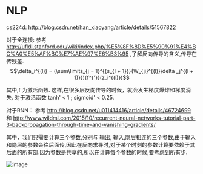 # NLP

cs224d: http://blog.csdn.net/han_xiaoyang/article/details/51567822
	
对于全连接:
参考 http://ufldl.stanford.edu/wiki/index.php/%E5%8F%8D%E5%90%91%E4%BC%A0%E5%AF%BC%E7%AE%97%E6%B3%95 ,了解反向传导的含义,传导在传残差.
$$\delta_i^{(l)} = (\sum\limits_{j = 1}^{{s_{l + 1}}}{W_{ji}^{(l)}\delta _j^{(l + 1)}}){f^{'}}(z_i^{(l)})$$

其中,f 为激活函数. 这样,在很多层反向传导的时候，就会发生梯度爆炸和梯度消失. 对于激活函数 tanh' < 1 ; sigmoid' < 0.25.

对于RNN：
参考 http://blog.csdn.net/u011414416/article/details/46724699 和 http://www.wildml.com/2015/10/recurrent-neural-networks-tutorial-part-3-backpropagation-through-time-and-vanishing-gradients/

其中，我们只需要计算三个参数,分别与 输出, 输入,隐层相连的三个参数,由于输入和隐层的参数会往后面传,因此在反向求导时,对于某个时刻的参数计算要依赖于其后面的所有部.因为参数是共享的,所以在计算每个参数的时候,要考虑到所有步.

 ![image](https://github.com/cuixue/NLP/RNN.png)







